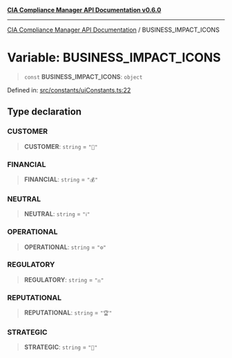 [**CIA Compliance Manager API Documentation v0.6.0**](../README.md)

***

[CIA Compliance Manager API Documentation](../globals.md) / BUSINESS\_IMPACT\_ICONS

# Variable: BUSINESS\_IMPACT\_ICONS

> `const` **BUSINESS\_IMPACT\_ICONS**: `object`

Defined in: [src/constants/uiConstants.ts:22](https://github.com/Hack23/cia-compliance-manager/blob/main/src/constants/uiConstants.ts#L22)

## Type declaration

### CUSTOMER

> **CUSTOMER**: `string` = `"👥"`

### FINANCIAL

> **FINANCIAL**: `string` = `"💰"`

### NEUTRAL

> **NEUTRAL**: `string` = `"ℹ️"`

### OPERATIONAL

> **OPERATIONAL**: `string` = `"⚙️"`

### REGULATORY

> **REGULATORY**: `string` = `"⚖️"`

### REPUTATIONAL

> **REPUTATIONAL**: `string` = `"🏆"`

### STRATEGIC

> **STRATEGIC**: `string` = `"🎯"`

